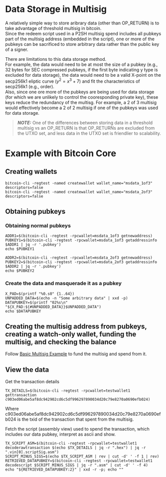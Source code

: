# Data Storage in Multisig 
A relatively simple way to store aribrary data (other than OP_RETURN) is to take advantage of threshold multisig in bitcoin.  
Since the redeem script used in a P2SH multisig spend includes all pubkeys part of the multisig address (embedded in the script), one or more of the pubkeys can be sacrificed to store arbitrary data rather than the public key of a signer.  

There are limitations to this data storage method.  
For example, the data would need to be at most the size of a pubkey (e.g., 32 bytes for SEC compressed pubkeys, if the first byte indicating y type is excluded for data storage), the data would need to be a valid X-point on the secp256k1 eliptic curve ($y^2 = x^3 + 7$) and fit the characteristics of secp256k1 (e.g., order).  
Also, since one ore more of the pubkeys are being used for data storage (for which we are unlikely to control the cooresponding private key), these keys reduce the redundancy of the multisg.  For example, a 2 of 3 multisig would effectively become a 2 of 2 multisig if one of the pubkeys was used for data storage.

> **_NOTE:_** One of the differences between storing data in a threshold multisig vs an OP_RETURN is that OP_RETURNs are excluded from the UTXO set, and less data in the UTXO set is friendlier to scalability.

# Example with Bitcoin Core
## Creating wallets
    bitcoin-cli -regtest -named createwallet wallet_name="msdata_1of3" descriptors=false
    bitcoin-cli -regtest -named createwallet wallet_name="msdata_2of3" descriptors=false

## Obtaining pubkeys
### Obtaining normal pubkeys
    ADDR1=$(bitcoin-cli -regtest -rpcwallet=msdata_1of3 getnewaddress)
    PUBKEY1=$(bitcoin-cli -regtest -rpcwallet=msdata_1of3 getaddressinfo $ADDR1 | jq -r '.pubkey')
    echo $PUBKEY1

    ADDR2=$(bitcoin-cli -regtest -rpcwallet=msdata_2of3 getnewaddress)
    PUBKEY2=$(bitcoin-cli -regtest -rpcwallet=msdata_2of3 getaddressinfo $ADDR2 | jq -r '.pubkey')
    echo $PUBKEY2

### Create the data and masquerade it as a pubkey

    X_PAD=$(printf "%0.s0" {1..64})
    UNPADDED_DATA=$(echo -n "Some arbitrary data" | xxd -p)
    DATAPUBKEY=$(printf "02%s\n" "${X_PAD:${#UNPADDED_DATA}}$UNPADDED_DATA")
    echo $DATAPUBKEY

## Creating the multisig address from pubkeys, creating a watch-only wallet, funding the multisig, and checking the balance
Follow [Basic Multisig Example](basic_multisig_example.md) to fund the multisig and spend from it.

## View the data
Get the transaction details

    TX_DETAILS=$(bitcoin-cli -regtest -rpcwallet=testwallet1 gettransaction c903ed06abe5af8dc942902cd6c5df996297890034d20c79e8270a0690efb024)

Where c903ed06abe5af8dc942902cd6c5df996297890034d20c79e8270a0690efb024 is the txid of the transaction that spent from the multisig.  

Fetch the script (assembly view) used to spend the transaction, which includes our data pubkey, interpret as ascii and show.

    TX_SCRIPT_ASM=$(bitcoin-cli -regtest -rpcwallet=testwallet1 decoderawtransaction $(echo $TX_DETAILS | jq -r ".hex") | jq -r ".vin[0].scriptSig.asm")
    SCRIPT_MINUS_SIGS=$(echo $TX_SCRIPT_ASM | rev | cut -d' ' -f 1 | rev)
    RETRIEVED_DATAPUBKEY=$(bitcoin-cli -regtest -rpcwallet=testwallet1 decodescript $SCRIPT_MINUS_SIGS | jq -r ".asm" | cut -d' ' -f 4)
    echo "${RETRIEVED_DATAPUBKEY:2}" | xxd -r -p; echo ""

